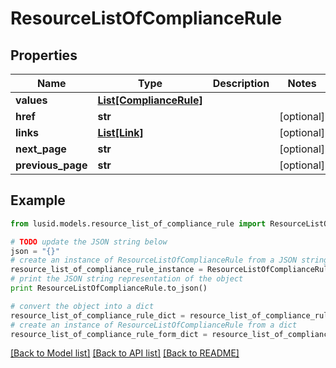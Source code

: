 # ResourceListOfComplianceRule


## Properties
Name | Type | Description | Notes
------------ | ------------- | ------------- | -------------
**values** | [**List[ComplianceRule]**](ComplianceRule.md) |  | 
**href** | **str** |  | [optional] 
**links** | [**List[Link]**](Link.md) |  | [optional] 
**next_page** | **str** |  | [optional] 
**previous_page** | **str** |  | [optional] 

## Example

```python
from lusid.models.resource_list_of_compliance_rule import ResourceListOfComplianceRule

# TODO update the JSON string below
json = "{}"
# create an instance of ResourceListOfComplianceRule from a JSON string
resource_list_of_compliance_rule_instance = ResourceListOfComplianceRule.from_json(json)
# print the JSON string representation of the object
print ResourceListOfComplianceRule.to_json()

# convert the object into a dict
resource_list_of_compliance_rule_dict = resource_list_of_compliance_rule_instance.to_dict()
# create an instance of ResourceListOfComplianceRule from a dict
resource_list_of_compliance_rule_form_dict = resource_list_of_compliance_rule.from_dict(resource_list_of_compliance_rule_dict)
```
[[Back to Model list]](../README.md#documentation-for-models) [[Back to API list]](../README.md#documentation-for-api-endpoints) [[Back to README]](../README.md)


